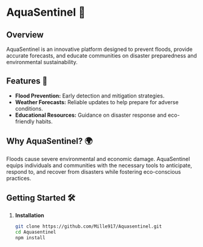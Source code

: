 # AquaSentinel 🌊

## Overview
AquaSentinel is an innovative platform designed to prevent floods, provide accurate forecasts, and educate communities on disaster preparedness and environmental sustainability.

## Features 🚀
- **Flood Prevention:** Early detection and mitigation strategies.
- **Weather Forecasts:** Reliable updates to help prepare for adverse conditions.
- **Educational Resources:** Guidance on disaster response and eco-friendly habits.

## Why AquaSentinel? 🌍
Floods cause severe environmental and economic damage. AquaSentinel equips individuals and communities with the necessary tools to anticipate, respond to, and recover from disasters while fostering eco-conscious practices.

## Getting Started 🛠️
1. **Installation**
   ```bash
   git clone https://github.com/Mille917/Aquasentinel.git
   cd Aquasentinel
   npm install
